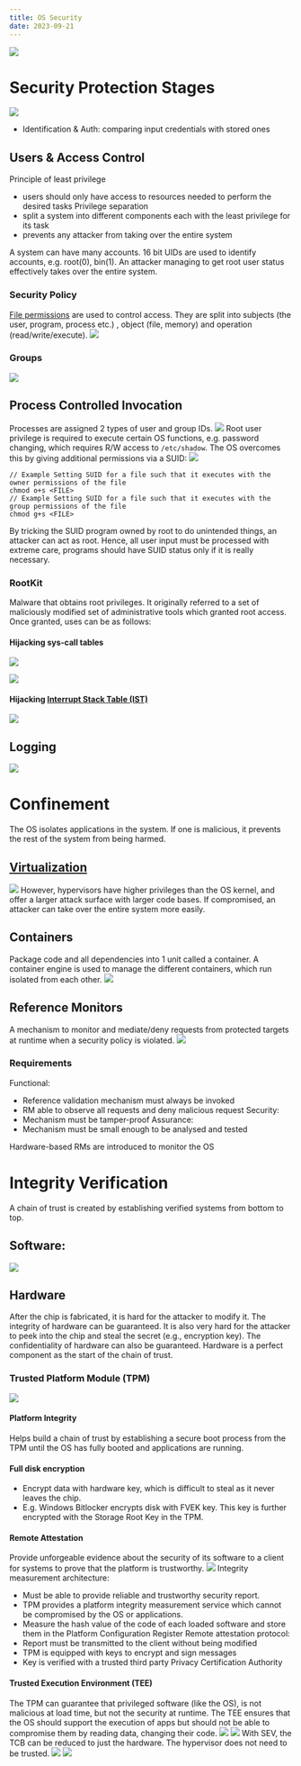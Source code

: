 ```yaml
---
title: OS Security
date: 2023-09-21
---
```

![](Pics/Pasted%20image%2020230921121212.png)
# Security Protection Stages
![](Pics/Pasted%20image%2020230925214938.png)
- Identification & Auth: comparing input credentials with stored ones
## Users & Access Control
Principle of least privilege
- users  should only have access to resources needed to perform the desired tasks
Privilege separation
- split a system into different components each with the least privilege for its task
- prevents any attacker from taking over the entire system

A system can have many accounts. 16 bit UIDs are used to identify accounts, e.g. root(0), bin(1). An attacker managing to get root user status effectively takes over the entire system.
### Security Policy
[File permissions](Notes/File%20Systems.md#Protection) are used to control access. They are split into subjects (the user, program, process etc.) , object (file, memory) and operation (read/write/execute).
![](Pics/Pasted%20image%2020230921135811.png)
### Groups
![](Pics/Pasted%20image%2020230921135210.png)
## Process  Controlled Invocation
Processes are assigned 2 types of user and group IDs.
![](Pics/Pasted%20image%2020230921140026.png)
Root user privilege is required to execute certain OS functions, e.g. password changing, which requires R/W access to `/etc/shadow`. The OS overcomes this by giving additional permissions via a SUID:
![](Pics/Pasted%20image%2020230921140143.png)
```
// Example Setting SUID for a file such that it executes with the owner permissions of the file
chmod o+s <FILE>
// Example Setting SUID for a file such that it executes with the group permissions of the file
chmod g+s <FILE>
```
By tricking the SUID program owned by root to do unintended things, an attacker can act as root. Hence, all user input must be processed with extreme care, programs should have SUID status only if it is really necessary.
### RootKit
Malware that obtains root privileges. It originally referred to a set of maliciously modified set of administrative tools which granted root access. Once granted, uses can be as follows:
#### Hijacking sys-call tables
![](Pics/Pasted%20image%2020230921141520.png)

![](Pics/Pasted%20image%2020230921141434.png)
#### Hijacking [Interrupt Stack Table (IST)](Notes/Interrupts.md#Interrupt%20Stack%20Table%20(IST)%20and%20Task%20State%20Segment%20(TSS))
![](Pics/Pasted%20image%2020230921142335.png)
## Logging
![](Pics/Pasted%20image%2020230925215919.png)
# Confinement
The OS isolates applications in the system. If one is malicious, it prevents the rest of the system from being harmed.
## [Virtualization](Notes/Virtualization.md)
![](Pics/Pasted%20image%2020230922000656.png)
However, hypervisors have higher privileges than the OS kernel, and offer a larger attack surface with larger code bases. If compromised, an attacker can take over the entire system more easily.
## Containers
Package code and all dependencies into 1 unit called a container. A container engine is used to manage the different containers, which run isolated from each other.
![](Pics/Pasted%20image%2020230922001007.png)
## Reference Monitors
A mechanism to monitor and mediate/deny requests from protected targets at runtime when a security policy is violated.
![](Pics/Pasted%20image%2020230922002352.png)
### Requirements
Functional:
- Reference validation mechanism must always be invoked
- RM able to observe all requests and deny malicious request
Security:
- Mechanism must be tamper-proof
Assurance:
- Mechanism must be small enough to be analysed and tested

Hardware-based RMs are introduced to monitor the OS
# Integrity Verification
A chain of trust is created by establishing verified systems from bottom to top.
## Software:
![](Pics/Pasted%20image%2020230922002830.png)
## Hardware
After the chip is fabricated, it is hard for the attacker to modify it. The integrity of hardware can be guaranteed. It is also very hard for the attacker to peek into the chip and steal the secret (e.g., encryption key). The confidentiality of hardware can also be guaranteed. Hardware is a perfect component as the start of the chain of trust. 
### Trusted Platform Module (TPM)
![](Pics/Pasted%20image%2020230922003158.png)
#### Platform Integrity
Helps build a chain of trust by establishing a secure boot process from the TPM until the OS has fully booted and applications are running.
#### Full disk encryption
- Encrypt data with hardware key, which is difficult to steal as it never leaves the chip.
- E.g. Windows Bitlocker encrypts disk with FVEK key. This key is further encrypted with the Storage Root Key in the TPM.
#### Remote Attestation
Provide unforgeable evidence about the security of its software to a client for systems to prove that the platform is trustworthy.
![](Pics/Pasted%20image%2020230922004109.png)
Integrity measurement architecture:
- Must be able to provide reliable and trustworthy security report.
- TPM provides a platform integrity measurement service which cannot be compromised by the OS or applications.
- Measure the hash value of the code of each loaded software and store them in the Platform Configuration Register
Remote attestation protocol:
- Report must be transmitted to the client without being modified
- TPM is equipped with keys to encrypt and sign messages
- Key is verified with a trusted third party Privacy Certification Authority
#### Trusted Execution Environment (TEE)
The TPM can guarantee that privileged software (like the OS), is not malicious at load time, but not the security at runtime. The TEE ensures that the OS should support the execution of apps but should not be able to compromise them by reading data, changing their code.
![](Pics/Pasted%20image%2020230922004554.png)
![](Pics/Pasted%20image%2020230922005621.png)
With SEV, the TCB can be reduced to just the hardware. The hypervisor does not need to be trusted.
![](Pics/Pasted%20image%2020230922005643.png)
![](Pics/Pasted%20image%2020230922005743.png)